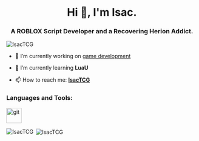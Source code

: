 <h1 align="center">Hi 👋, I'm Isac.</h1>
<h3 align="center">A ROBLOX Script Developer and a Recovering Herion Addict. </h3>

<p align="left"> <img src="https://komarev.com/ghpvc/?username=IsacTCG&label=Profile%20views&color=0e75b6&style=flat" alt="IsacTCG" /> </p>

- 🔭 I’m currently working on [game development](https://discord.gg/brick)

- 🌱 I’m currently learning **LuaU**

- 📫 How to reach me: **[IsacTCG](https://discordapp.com/users/269775407732097024)**

<h3 align="left">Languages and Tools:</h3>
<a href="https://www.lua.org/" target="_blank" rel="noreferrer"> <img src="https://upload.wikimedia.org/wikipedia/commons/thumb/c/cf/Lua-Logo.svg/1200px-Lua-Logo.svg.png" alt="git" width="40" height="40"/> </a> </p>

<p><img align="left" src="https://github-readme-stats.vercel.app/api/top-langs?username=IsacTCG&show_icons=true&locale=en&layout=compact&theme=tokyonight" alt="IsacTCG" /></p>

<p>&nbsp;<img align="center" src="https://github-readme-stats.vercel.app/api?username=IsacTCG&show_icons=true&locale=en&theme=tokyonight" alt="IsacTCG" /></p>

<!--
**IsacTCG/IsacTCG** is a ✨ _special_ ✨ repository because its `README.md` (this file) appears on your GitHub profile.

Here are some ideas to get you started:

- 🔭 I’m currently working on ...
- 🌱 I’m currently learning ...
- 👯 I’m looking to collaborate on ...
- 🤔 I’m looking for help with ...
- 💬 Ask me about ...
- 📫 How to reach me: ...
- 😄 Pronouns: ...
- ⚡ Fun fact: ...
-->
